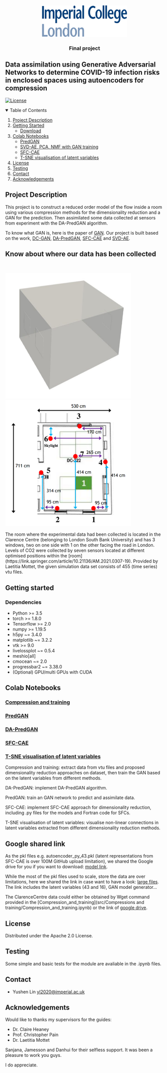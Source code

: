 <!-- PROJECT LOGO -->
<br />
<p align="center">
  <a href="https://github.com/acse-2020/">
    <img src="readme_files/logo_imperial_college_london.png" alt="Logo" width="270" height="100">
  </a>
  
  <h3 align="center">Final project</h3>
  <p align="center">
    
  </p>
</p>


## Data assimilation using Generative Adversarial Networks to determine COVID-19 infection risks in enclosed spaces using autoencoders for compression
[![License](https://img.shields.io/badge/License-Apache%202.0-blue.svg)](LICENSE.txt)


<details open="open">
  <summary>Table of Contents</summary>
  <ol>
    <li>
      <a href="#project-description">Project Description</a>
    </li>
    <li>
      <a href="#getting-started">Getting Started</a>
      <ul>
        <li><a href="#Google-shared-link">Download</a></li>
      </ul>
    </li>
    <li><a href="#Colab-Notebooks">Colab Notebooks</a>
      <ul>
        <li><a href="#PredGAN.ipynb">PredGAN</a></li>
        <li>
          <a href="#SVD-AE, PCA, NMF with GAN training">SVD-AE, PCA, NMF with GAN training</a>        
          <li><a href="#SFC-CAE">SFC-CAE</a></li>
          <li><a href="#T-SNE visualisation of latent variables">T-SNE visualisation of latent variables</a></li>
            </ul>
        </li>
      </ul>   
    </li>
    <li><a href="#License">License</a></li>
    <li><a href="#Testing">Testing</a></li>
    <li><a href="#Contact">Contact</a></li>
    <li><a href="#Acknowledgements">Acknowledgements</a></li>
  </ol>
</details>


## Project Description

This project is to construct a reduced order  model  of  the  flow  inside  a  room  using  various  compression  methods  for  the  dimensionality reduction  and  a  GAN  for  the  prediction. Then  assimilated  some  data  collected  at  sensors from experiment with the DA-PredGAN algorithm.

To know what GAN is, here is the paper of [GAN](https://arxiv.org/abs/1406.2661). Our project is built based on the work, [DC-GAN](https://arxiv.org/abs/1511.06434), [DA-PredGAN](https://arxiv.org/abs/2105.07729), [SFC-CAE](https://arxiv.org/abs/2011.14820) and [SVD-AE](https://arxiv.org/abs/2008.10532).

## Know about where our data has been collected

<br />
<p float="center">
  <img src="readme_files/room.png" width="400" height="400"/>
  <img src="readme_files/sensor_room.png" width="400" height="400"/> 
</p>
The room where the experimental data had been collected is located in the Clarence Centre (belonging to London South Bank University) and has 3 windows, two on one side with 1 on the other facing the road in London. Levels of CO2 were collected by seven sensors located at different optimised positions within the [room](https://link.springer.com/article/10.21136/AM.2021.0307-19). Provided by Laetitia Mottet, the given simulation data set consists of 455 (time series) vtu files.

## Getting started
### Dependencies

* Python >= 3.5
* torch >= 1.8.0
* Tensorflow >= 2.0
* numpy >= 1.19.5
* h5py ~= 3.4.0
* matplotlib ~= 3.2.2
* vtk >= 9.0
* livelossplot ~= 0.5.4
* meshio[all]
* cmocean ~= 2.0
* progressbar2 ~= 3.38.0
* (Optional) GPU/multi GPUs with CUDA

## Colab Notebooks

### [Compression and training](https://github.com/acse-2020/acse2020-acse9-finalreport-acse-yl2020/blob/0abb114cc99243e7ef43f4354fac999c199f39f5/src/Compressions%20and%20training/Compression_and_training.ipynb)

### [PredGAN](src/PredGAN/PredGAN.ipynb)

### [DA-PredGAN](src/DA-PredGAN/DA_PredGAN_enhanced.ipynb)

### [SFC-CAE](src/SFC-CAE/SFC_CAE_Compression.ipynb)

### [T-SNE visualisation of latent variables](t_SNE_visualisation.ipynb)

Compression and training: extract data from vtu files and proposed dimensionality reduction approaches on dataset, then train the GAN based on the latent variables from different methods. 

DA-PredGAN: implement DA-PredGAN algorithm.

PredGAN: train an GAN network to predict and assimilate data.

SFC-CAE: implement SFC-CAE approach for dimensionality reduction, including .py files for the models and Fortran code for SFCs.

T-SNE visualisation of latent variables: visualise non-linear connections in latent variables extracted from different dimensionality reduction methods.

## Google shared link

As the pkl files e.g. autoencoder_py_43.pkl (latent representations from SFC-CAE is over 100M GitHub upload limitation), we shared the Google drive for you if you want to download: [model link](https://drive.google.com/drive/folders/1o7u_-hJpF6gLP1jXYB3ZlVBcwmrvfBpt?usp=sharing).

While the most of the pkl files used to scale, store the data are over limitations, here we shared the link in case want to have a look: [large files](https://drive.google.com/drive/folders/19xJlN0VifwOlvj-y9aungSZKTPPyv4J7?usp=sharing). The link includes the latent variables (43 and 16), GAN model generator...

The ClarenceCentre data could either be obtained by Wget command provided in the [Compression_and_training](src/Compressions and training/Compression_and_training.ipynb) or the link of [google drive](https://drive.google.com/drive/folders/1ckjONW4EyLBkWUcJE7JqG-RZDz376X4G?usp=sharing).


## License

Distributed under the Apache 2.0 License.

## Testing 
Some simple and basic tests for the module are avaliable in the .ipynb files.

## Contact
* Yushen Lin yl2020@imperial.ac.uk

## Acknowledgements
Would like to thanks my supervisors for the guides:
* Dr. Claire Heaney
* Prof. Christopher Pain 
* Dr. Laetitia Mottet

Sanjana, Jamesson and Danhui for their selfless support. It was been a pleasure to work you guys.

I do appreciate.
